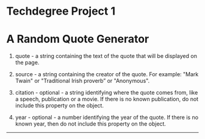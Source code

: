 # Techdegree Project 1
# A Random Quote Generator 
1. quote - a string containing the text of the quote that will be displayed on the page.

2. source - a string containing the creator of the quote. For example: "Mark Twain" or "Traditional Irish proverb” or "Anonymous".

3. citation - optional - a string identifying where the quote comes from, like a speech, publication or a movie. If there is no known publication, do not include this property on the object.

4. year - optional - a number identifying the year of the quote. If there is no known year, then do not include this property on the object.

*********************************


